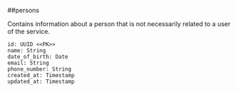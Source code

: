 ##persons

Contains information about a person that is not necessarily related
to a user of the service.

```
id: UUID <<PK>>
name: String                        
date_of_birth: Date
email: String
phone_number: String
created_at: Timestamp
updated_at: Timestamp
```